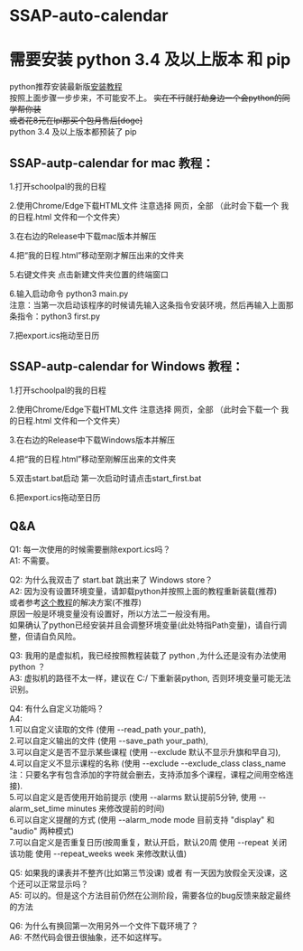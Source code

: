 # SSAP-auto-calendar
# 需要安装 python 3.4 及以上版本 和 pip

python推荐安装最新版[安装教程](https://zhuanlan.zhihu.com/p/344887837)          
按照上面步骤一步步来，不可能安不上。 
~~实在不行就打劫身边一个会python的同学帮你装~~          
~~或者花8元在lpl那买个包月售后[doge]~~         
python 3.4 及以上版本都预装了 pip   

## SSAP-autp-calendar for mac 教程：

1.打开schoolpal的我的日程

2.使用Chrome/Edge下载HTML文件 注意选择 网页，全部  （此时会下载一个 我的日程.html 文件和一个文件夹）

3.在右边的Release中下载mac版本并解压

4.把“我的日程.html”移动至刚才解压出来的文件夹

5.右键文件夹 点击新建文件夹位置的终端窗口

6.输入启动命令 python3 main.py        
注意：当第一次启动该程序的时候请先输入这条指令安装环境，然后再输入上面那条指令：python3 first.py     

7.把export.ics拖动至日历

## SSAP-autp-calendar for Windows 教程：   

1.打开schoolpal的我的日程

2.使用Chrome/Edge下载HTML文件 注意选择 网页，全部 （此时会下载一个 我的日程.html 文件和一个文件夹）

3.在右边的Release中下载Windows版本并解压

4.把“我的日程.html”移动至刚解压出来的文件夹

5.双击start.bat启动
第一次启动时请点击start_first.bat

6.把export.ics拖动至日历


## Q&A
Q1: 每一次使用的时候需要删除export.ics吗？       
A1: 不需要。

Q2: 为什么我双击了 start.bat 跳出来了 Windows store？      
A2: 因为没有设置环境变量，请卸载python并按照上面的教程重新装载(推荐)          
或者参考[这个教程](https://www.jianshu.com/p/a5c5148b7434)的解决方案(不推荐)          
原因一般是环境变量没有设置好，所以方法二一般没有用。          
如果确认了python已经安装并且会调整环境变量(此处特指Path变量)，请自行调整，但请自负风险。                

Q3: 我用的是虚拟机，我已经按照教程装载了 python ,为什么还是没有办法使用 python ？      
A3: 虚拟机的路径不太一样，建议在 C:/ 下重新装python, 否则环境变量可能无法识别。             

Q4: 有什么自定义功能吗？      
A4:       
1.可以自定义读取的文件 (使用 --read_path your_path),    
2.可以自定义输出的文件 (使用 --save_path your_path),            
3.可以自定义是否不显示某些课程 (使用 --exclude 默认不显示升旗和早自习),              
4.可以自定义不显示课程的名称 (使用 --exclude --exclude_class class_name 注：只要名字有包含添加的字符就会删去，支持添加多个课程，课程之间用空格连接).             
5.可以自定义是否使用开始前提示 (使用 --alarms 默认提前5分钟, 使用 --alarm_set_time minutes 来修改提前的时间)             
6.可以自定义提醒的方式 (使用 --alarm_mode mode 目前支持 "display" 和 "audio" 两种模式)             
7.可以自定义是否重复日历(按周重复，默认开启，默认20周 使用 --repeat 关闭该功能 使用 --repeat_weeks week 来修改默认值)             

Q5: 如果我的课表并不整齐(比如第三节没课) 或者 有一天因为放假全天没课，这个还可以正常显示吗？      
A5: 可以的。但是这个方法目前仍然在公测阶段，需要各位的bug反馈来敲定最终的方法      

Q6: 为什么有换回第一次用另外一个文件下载环境了？             
A6: 不然代码会很丑很抽象，还不如这样写。
